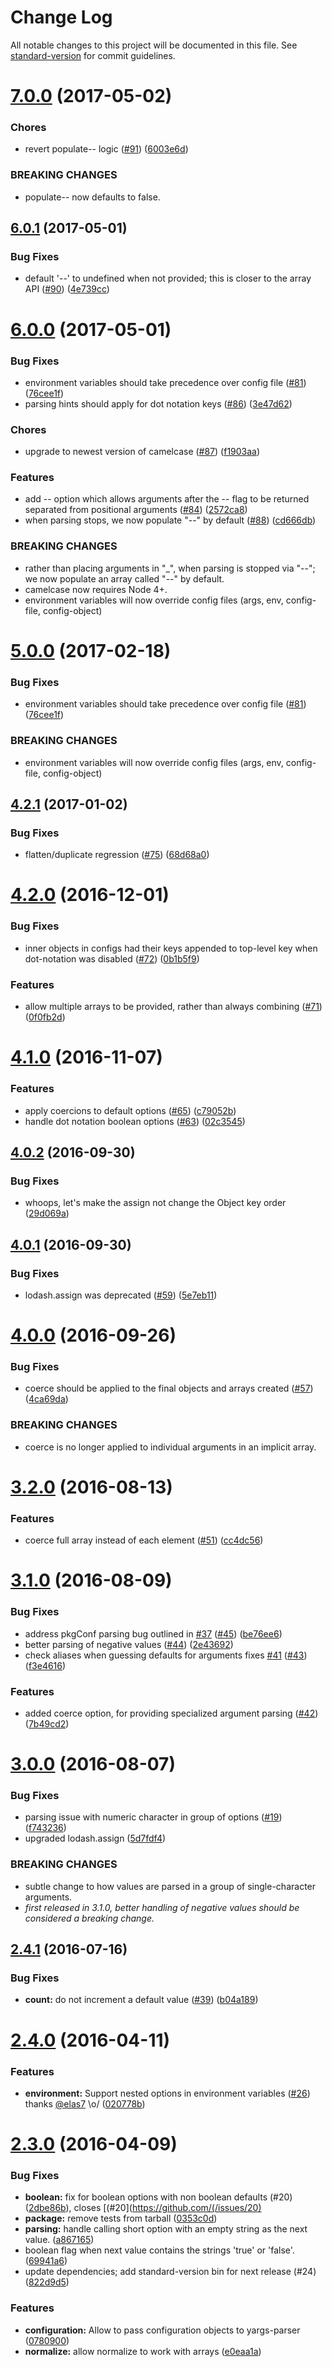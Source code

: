 # Change Log

All notable changes to this project will be documented in this file. See [standard-version](https://github.com/conventional-changelog/standard-version) for commit guidelines.

<a name="7.0.0"></a>

# [7.0.0](https://github.com/yargs/yargs-parser/compare/v6.0.1...v7.0.0) (2017-05-02)

### Chores

- revert populate-- logic ([#91](https://github.com/yargs/yargs-parser/issues/91)) ([6003e6d](https://github.com/yargs/yargs-parser/commit/6003e6d))

### BREAKING CHANGES

- populate-- now defaults to false.

<a name="6.0.1"></a>

## [6.0.1](https://github.com/yargs/yargs-parser/compare/v6.0.0...v6.0.1) (2017-05-01)

### Bug Fixes

- default '--' to undefined when not provided; this is closer to the array API ([#90](https://github.com/yargs/yargs-parser/issues/90)) ([4e739cc](https://github.com/yargs/yargs-parser/commit/4e739cc))

<a name="6.0.0"></a>

# [6.0.0](https://github.com/yargs/yargs-parser/compare/v4.2.1...v6.0.0) (2017-05-01)

### Bug Fixes

- environment variables should take precedence over config file ([#81](https://github.com/yargs/yargs-parser/issues/81)) ([76cee1f](https://github.com/yargs/yargs-parser/commit/76cee1f))
- parsing hints should apply for dot notation keys ([#86](https://github.com/yargs/yargs-parser/issues/86)) ([3e47d62](https://github.com/yargs/yargs-parser/commit/3e47d62))

### Chores

- upgrade to newest version of camelcase ([#87](https://github.com/yargs/yargs-parser/issues/87)) ([f1903aa](https://github.com/yargs/yargs-parser/commit/f1903aa))

### Features

- add -- option which allows arguments after the -- flag to be returned separated from positional arguments ([#84](https://github.com/yargs/yargs-parser/issues/84)) ([2572ca8](https://github.com/yargs/yargs-parser/commit/2572ca8))
- when parsing stops, we now populate "--" by default ([#88](https://github.com/yargs/yargs-parser/issues/88)) ([cd666db](https://github.com/yargs/yargs-parser/commit/cd666db))

### BREAKING CHANGES

- rather than placing arguments in "\_", when parsing is stopped via "--"; we now populate an array called "--" by default.
- camelcase now requires Node 4+.
- environment variables will now override config files (args, env, config-file, config-object)

<a name="5.0.0"></a>

# [5.0.0](https://github.com/yargs/yargs-parser/compare/v4.2.1...v5.0.0) (2017-02-18)

### Bug Fixes

- environment variables should take precedence over config file ([#81](https://github.com/yargs/yargs-parser/issues/81)) ([76cee1f](https://github.com/yargs/yargs-parser/commit/76cee1f))

### BREAKING CHANGES

- environment variables will now override config files (args, env, config-file, config-object)

<a name="4.2.1"></a>

## [4.2.1](https://github.com/yargs/yargs-parser/compare/v4.2.0...v4.2.1) (2017-01-02)

### Bug Fixes

- flatten/duplicate regression ([#75](https://github.com/yargs/yargs-parser/issues/75)) ([68d68a0](https://github.com/yargs/yargs-parser/commit/68d68a0))

<a name="4.2.0"></a>

# [4.2.0](https://github.com/yargs/yargs-parser/compare/v4.1.0...v4.2.0) (2016-12-01)

### Bug Fixes

- inner objects in configs had their keys appended to top-level key when dot-notation was disabled ([#72](https://github.com/yargs/yargs-parser/issues/72)) ([0b1b5f9](https://github.com/yargs/yargs-parser/commit/0b1b5f9))

### Features

- allow multiple arrays to be provided, rather than always combining ([#71](https://github.com/yargs/yargs-parser/issues/71)) ([0f0fb2d](https://github.com/yargs/yargs-parser/commit/0f0fb2d))

<a name="4.1.0"></a>

# [4.1.0](https://github.com/yargs/yargs-parser/compare/v4.0.2...v4.1.0) (2016-11-07)

### Features

- apply coercions to default options ([#65](https://github.com/yargs/yargs-parser/issues/65)) ([c79052b](https://github.com/yargs/yargs-parser/commit/c79052b))
- handle dot notation boolean options ([#63](https://github.com/yargs/yargs-parser/issues/63)) ([02c3545](https://github.com/yargs/yargs-parser/commit/02c3545))

<a name="4.0.2"></a>

## [4.0.2](https://github.com/yargs/yargs-parser/compare/v4.0.1...v4.0.2) (2016-09-30)

### Bug Fixes

- whoops, let's make the assign not change the Object key order ([29d069a](https://github.com/yargs/yargs-parser/commit/29d069a))

<a name="4.0.1"></a>

## [4.0.1](https://github.com/yargs/yargs-parser/compare/v4.0.0...v4.0.1) (2016-09-30)

### Bug Fixes

- lodash.assign was deprecated ([#59](https://github.com/yargs/yargs-parser/issues/59)) ([5e7eb11](https://github.com/yargs/yargs-parser/commit/5e7eb11))

<a name="4.0.0"></a>

# [4.0.0](https://github.com/yargs/yargs-parser/compare/v3.2.0...v4.0.0) (2016-09-26)

### Bug Fixes

- coerce should be applied to the final objects and arrays created ([#57](https://github.com/yargs/yargs-parser/issues/57)) ([4ca69da](https://github.com/yargs/yargs-parser/commit/4ca69da))

### BREAKING CHANGES

- coerce is no longer applied to individual arguments in an implicit array.

<a name="3.2.0"></a>

# [3.2.0](https://github.com/yargs/yargs-parser/compare/v3.1.0...v3.2.0) (2016-08-13)

### Features

- coerce full array instead of each element ([#51](https://github.com/yargs/yargs-parser/issues/51)) ([cc4dc56](https://github.com/yargs/yargs-parser/commit/cc4dc56))

<a name="3.1.0"></a>

# [3.1.0](https://github.com/yargs/yargs-parser/compare/v3.0.0...v3.1.0) (2016-08-09)

### Bug Fixes

- address pkgConf parsing bug outlined in [#37](https://github.com/yargs/yargs-parser/issues/37) ([#45](https://github.com/yargs/yargs-parser/issues/45)) ([be76ee6](https://github.com/yargs/yargs-parser/commit/be76ee6))
- better parsing of negative values ([#44](https://github.com/yargs/yargs-parser/issues/44)) ([2e43692](https://github.com/yargs/yargs-parser/commit/2e43692))
- check aliases when guessing defaults for arguments fixes [#41](https://github.com/yargs/yargs-parser/issues/41) ([#43](https://github.com/yargs/yargs-parser/issues/43)) ([f3e4616](https://github.com/yargs/yargs-parser/commit/f3e4616))

### Features

- added coerce option, for providing specialized argument parsing ([#42](https://github.com/yargs/yargs-parser/issues/42)) ([7b49cd2](https://github.com/yargs/yargs-parser/commit/7b49cd2))

<a name="3.0.0"></a>

# [3.0.0](https://github.com/yargs/yargs-parser/compare/v2.4.1...v3.0.0) (2016-08-07)

### Bug Fixes

- parsing issue with numeric character in group of options ([#19](https://github.com/yargs/yargs-parser/issues/19)) ([f743236](https://github.com/yargs/yargs-parser/commit/f743236))
- upgraded lodash.assign ([5d7fdf4](https://github.com/yargs/yargs-parser/commit/5d7fdf4))

### BREAKING CHANGES

- subtle change to how values are parsed in a group of single-character arguments.
- _first released in 3.1.0, better handling of negative values should be considered a breaking change._

<a name="2.4.1"></a>

## [2.4.1](https://github.com/yargs/yargs-parser/compare/v2.4.0...v2.4.1) (2016-07-16)

### Bug Fixes

- **count:** do not increment a default value ([#39](https://github.com/yargs/yargs-parser/issues/39)) ([b04a189](https://github.com/yargs/yargs-parser/commit/b04a189))

<a name="2.4.0"></a>

# [2.4.0](https://github.com/yargs/yargs-parser/compare/v2.3.0...v2.4.0) (2016-04-11)

### Features

- **environment:** Support nested options in environment variables ([#26](https://github.com/yargs/yargs-parser/issues/26)) thanks [@elas7](https://github.com/elas7) \o/ ([020778b](https://github.com/yargs/yargs-parser/commit/020778b))

<a name="2.3.0"></a>

# [2.3.0](https://github.com/yargs/yargs-parser/compare/v2.2.0...v2.3.0) (2016-04-09)

### Bug Fixes

- **boolean:** fix for boolean options with non boolean defaults (#20) ([2dbe86b](https://github.com/yargs/yargs-parser/commit/2dbe86b)), closes [(#20](https://github.com/(/issues/20)
- **package:** remove tests from tarball ([0353c0d](https://github.com/yargs/yargs-parser/commit/0353c0d))
- **parsing:** handle calling short option with an empty string as the next value. ([a867165](https://github.com/yargs/yargs-parser/commit/a867165))
- boolean flag when next value contains the strings 'true' or 'false'. ([69941a6](https://github.com/yargs/yargs-parser/commit/69941a6))
- update dependencies; add standard-version bin for next release (#24) ([822d9d5](https://github.com/yargs/yargs-parser/commit/822d9d5))

### Features

- **configuration:** Allow to pass configuration objects to yargs-parser ([0780900](https://github.com/yargs/yargs-parser/commit/0780900))
- **normalize:** allow normalize to work with arrays ([e0eaa1a](https://github.com/yargs/yargs-parser/commit/e0eaa1a))
